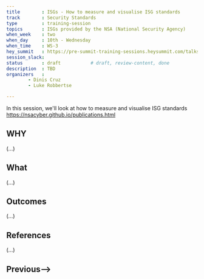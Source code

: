 ```yaml
---
title        : ISGs - How to measure and visualise ISG standards
track        : Security Standards
type         : training-session
topics       : ISGs provided by the NSA (National Security Agency)
when_week    : two
when_day     : 10th - Wednesday
when_time    : WS-3
hey_summit   : https://pre-summit-training-sessions.heysummit.com/talks/isgs-how-to-measure-and-visualise-isg-standards-5pm-bst/
session_slack: 
status       : draft           # draft, review-content, done
description  : TBD
organizers   : 
        - Dinis Cruz
        - Luke Robbertse

---
```


In this session, we'll look at how to measure and visualise ISG standards
https://nsacyber.github.io/publications.html  

## WHY

(...)

## What

(...)

## Outcomes

(...)

## References

(...)


## Previous-->
